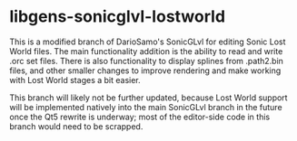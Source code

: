 # libgens-sonicglvl-lostworld

This is a modified branch of DarioSamo's SonicGLvl for editing Sonic Lost World files. The main functionality addition is the ability to read and write .orc set files. There is also functionality to display splines from .path2.bin files, and other smaller changes to improve rendering and make working with Lost World stages a bit easier.

This branch will likely not be further updated, because Lost World support will be implemented natively into the main SonicGLvl branch in the future once the Qt5 rewrite is underway; most of the editor-side code in this branch would need to be scrapped.
